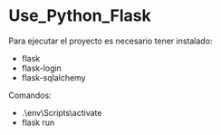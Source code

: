 # Use_Python_Flask

Para ejecutar el proyecto es necesario tener instalado:
- flask
- flask-login
- flask-sqlalchemy

Comandos:
  - .\env\Scripts\activate
  - flask run
